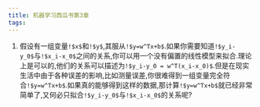 ```yaml
---
title: 机器学习西瓜书第3章
tags: 
---
```


1. 假设有一组变量`!$x$`和`!$y$`,其服从`!$y=w^Tx+b$`.如果你需要知道`!$y_i-y_0$`与`!$x_i-x_0$`之间的关系,你可以用一个没有偏置的线性模型来拟合.理论上是可以的,他们的关系可以描述为`!$y_i-y_0 = w^T(x_i-x_0)$`.但是在现实生活中由于各种误差的影响,比如测量误差,你很难得到一组变量完全符合`!$y=w^Tx+b$`.如果真的能够得到这样的数据,那计算`!$y=w^Tx+b$`就已经非常简单了,又何必只拟合`!$y_i-y_0$`与`!$x_i-x_0$`的关系呢?
